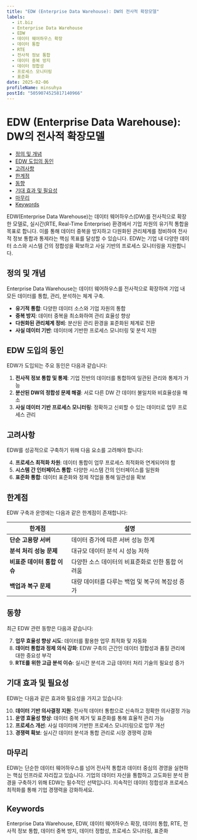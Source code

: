 ```yaml
---
title: "EDW (Enterprise Data Warehouse): DW의 전사적 확장모델"
labels:
  - it.biz
  - Enterprise Data Warehouse
  - EDW
  - 데이터 웨어하우스 확장
  - 데이터 통합
  - RTE
  - 전사적 정보 통합
  - 데이터 중복 방지
  - 데이터 정합성
  - 프로세스 모니터링
  - 표준화
date: 2025-02-06
profileName: minsuhya
postId: "5059074525817140966"
---
```



# EDW (Enterprise Data Warehouse): DW의 전사적 확장모델

<!-- mtoc-start -->

- [정의 및 개념](#정의-및-개념)
- [EDW 도입의 동인](#edw-도입의-동인)
- [고려사항](#고려사항)
- [한계점](#한계점)
- [동향](#동향)
- [기대 효과 및 필요성](#기대-효과-및-필요성)
- [마무리](#마무리)
- [Keywords](#keywords)

<!-- mtoc-end -->

EDW(Enterprise Data Warehouse)는 데이터 웨어하우스(DW)를 전사적으로 확장한 모델로, 실시간(RTE, Real-Time Enterprise) 환경에서 기업 자원의 유기적 통합을 목표로 합니다. 이를 통해 데이터 중복을 방지하고 다원화된 관리체계를 정비하여 전사적 정보 통합과 통제라는 핵심 목표를 달성할 수 있습니다. EDW는 기업 내 다양한 데이터 소스와 시스템 간의 정합성을 확보하고 사실 기반의 프로세스 모니터링을 지원합니다.

## 정의 및 개념

Enterprise Data Warehouse는 데이터 웨어하우스를 전사적으로 확장하여 기업 내 모든 데이터를 통합, 관리, 분석하는 체계 구축.

- **유기적 통합**: 다양한 데이터 소스와 기업 자원의 통합
- **중복 방지**: 데이터 중복을 최소화하여 관리 효율성 향상
- **다원화된 관리체계 정비**: 분산된 관리 환경을 표준화된 체계로 전환
- **사실 데이터 기반**: 데이터에 기반한 프로세스 모니터링 및 분석 지원

## EDW 도입의 동인

EDW가 도입되는 주요 동인은 다음과 같습니다:

1. **전사적 정보 통합 및 통제**: 기업 전반의 데이터를 통합하여 일관된 관리와 통제가 가능
2. **분산된 DW의 정합성 문제 해결**: 서로 다른 DW 간 데이터 불일치와 비효율성을 해소
3. **사실 데이터 기반 프로세스 모니터링**: 정확하고 신뢰할 수 있는 데이터로 업무 프로세스 관리

## 고려사항

EDW를 성공적으로 구축하기 위해 다음 요소를 고려해야 합니다:

4. **프로세스 최적화 차원**: 데이터 통합이 업무 프로세스 최적화와 연계되어야 함
5. **시스템 간 인터페이스 통합**: 다양한 시스템 간의 인터페이스를 일원화
6. **표준화 통합**: 데이터 표준화와 정제 작업을 통해 일관성을 확보

## 한계점

EDW 구축과 운영에는 다음과 같은 한계점이 존재합니다:

| 한계점                      | 설명                                             |
| --------------------------- | ------------------------------------------------ |
| **단순 고용량 서버**        | 데이터 증가에 따른 서버 성능 한계                |
| **분석 처리 성능 문제**     | 대규모 데이터 분석 시 성능 저하                  |
| **비표준 데이터 통합 이슈** | 다양한 소스 데이터의 비표준화로 인한 통합 어려움 |
| **백업과 복구 문제**        | 대량 데이터를 다루는 백업 및 복구의 복잡성 증가  |

## 동향

최근 EDW 관련 동향은 다음과 같습니다:

7. **업무 효율성 향상 시도**: 데이터를 활용한 업무 최적화 및 자동화
8. **데이터 통합과 정제 의식 강화**: EDW 구축의 근간인 데이터 정합성과 품질 관리에 대한 중요성 부각
9. **RTE를 위한 고급 분석 이슈**: 실시간 분석과 고급 데이터 처리 기술의 필요성 증가

## 기대 효과 및 필요성

EDW는 다음과 같은 효과와 필요성을 가지고 있습니다:

10. **데이터 기반 의사결정 지원**: 전사적 데이터 통합으로 신속하고 정확한 의사결정 가능
11. **운영 효율성 향상**: 데이터 중복 제거 및 표준화를 통해 효율적 관리 가능
12. **프로세스 개선**: 사실 데이터에 기반한 프로세스 모니터링으로 업무 개선
13. **경쟁력 확보**: 실시간 데이터 분석과 통합 관리로 시장 경쟁력 강화

## 마무리

EDW는 단순한 데이터 웨어하우스를 넘어 전사적 통합과 데이터 중심의 경영을 실현하는 핵심 인프라로 자리잡고 있습니다. 기업의 데이터 자산을 통합하고 고도화된 분석 환경을 구축하기 위해 EDW는 필수적인 선택입니다. 지속적인 데이터 정합성과 프로세스 최적화를 통해 기업 경쟁력을 강화하세요.

## Keywords

Enterprise Data Warehouse, EDW, 데이터 웨어하우스 확장, 데이터 통합, RTE, 전사적 정보 통합, 데이터 중복 방지, 데이터 정합성, 프로세스 모니터링, 표준화